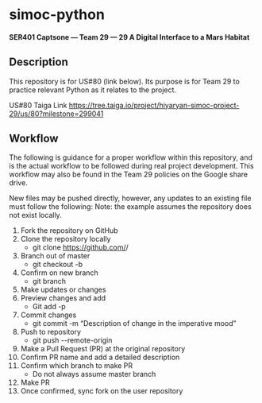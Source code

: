 # simoc-python
#### SER401 Captsone — Team 29 — 29 A Digital Interface to a Mars Habitat

## Description
This repository is for US#80 (link below). Its purpose is for Team 29 to practice relevant Python as it relates to the
project.

US#80 Taiga Link
https://tree.taiga.io/project/hiyaryan-simoc-project-29/us/80?milestone=299041

## Workflow
The following is guidance for a proper workflow within this repository, and is the actual workflow to be followed during 
real project development. This workflow may also be found in the Team 29 policies on the Google share drive.

New files may be pushed directly, however, any updates to an existing file must follow the following:
Note: the example assumes the repository does not exist locally.

1. Fork the repository on GitHub
2. Clone the repository locally
    - git clone https://github.com/<user>/<repository>
3. Branch out of master
    - git checkout -b <branch-name>
4. Confirm on new branch
    - git branch
5. Make updates or changes
6. Preview changes and add
    - Git add -p
7. Commit changes
    - git commit -m “Description of change in the imperative mood”
8. Push to repository
    - git push --remote-origin <branch-name> 
9. Make a Pull Request (PR) at the original repository
10. Confirm PR name and add a detailed description
11. Confirm which branch to make PR
    - Do not always assume master branch
12. Make PR
13. Once confirmed, sync fork on the user repository
